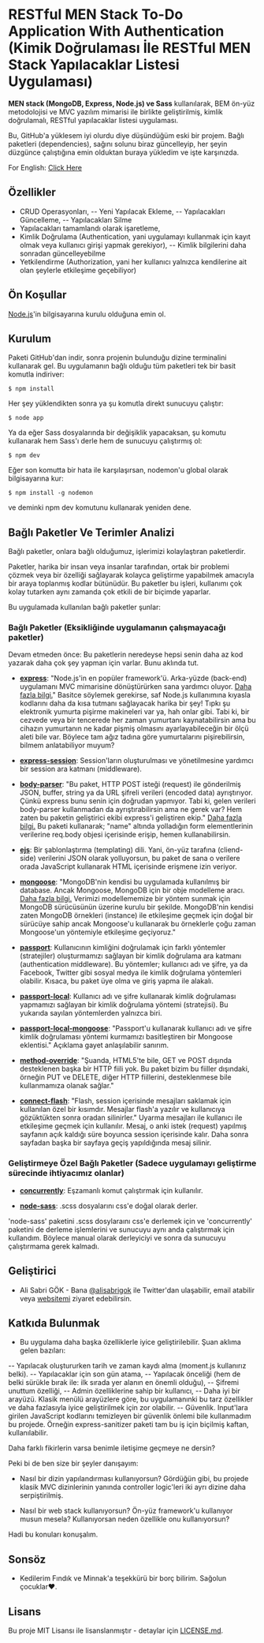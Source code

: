 # RESTful MEN Stack To-Do Application With Authentication (Kimik Doğrulaması İle RESTful MEN Stack Yapılacaklar Listesi Uygulaması)

**MEN stack (MongoDB, Express, Node.js) ve Sass** kullanılarak, BEM ön-yüz metodolojisi ve MVC yazılım mimarisi ile birlikte geliştirilmiş, kimlik doğrulamalı, RESTful yapılacaklar listesi uygulaması.

Bu, GitHub'a yüklesem iyi olurdu diye düşündüğüm eski bir projem. Bağlı paketleri (dependencies), sağını solunu biraz güncelleyip, her şeyin düzgünce çalıştığına emin olduktan buraya yükledim ve işte karşınızda.

For English: [Click Here](https://github.com/alisabrigok/men-stack-to-do/blob/master/README.md)

## Özellikler

  - CRUD Operasyonları,
  -- Yeni Yapılacak Ekleme, 
  -- Yapılacakları Güncelleme,
  -- Yapılacakları Silme
  - Yapılacakları tamamlandı olarak işaretleme,
  - Kimlik Doğrulama (Authentication, yani uygulamayı kullanmak için kayıt olmak veya kullanıcı girişi yapmak gerekiyor),
  -- Kimlik bilgilerini daha sonradan güncelleyebilme
  - Yetkilendirme (Authorization, yani her kullanıcı yalnızca kendilerine ait olan şeylerle etkileşime geçebiliyor)
 
## Ön Koşullar

[Node.js](https://nodejs.org/en/)'in bilgisayarına kurulu olduğuna emin ol.

## Kurulum

Paketi GitHub'dan indir, sonra projenin bulunduğu dizine terminalini kullanarak gel. Bu uygulamanın bağlı olduğu tüm paketleri tek bir basit komutla indiriver:

```
$ npm install
```

Her şey yüklendikten sonra ya şu komutla direkt sunucuyu çalıştır:

```
$ node app
```

Ya da eğer Sass dosyalarında bir değişiklik yapacaksan, şu komutu kullanarak hem Sass'ı derle hem de sunucuyu çalıştırmış ol:

```
$ npm dev
```

Eğer son komutta bir hata ile karşılaşırsan, nodemon'u global olarak bilgisayarına kur:

```
$ npm install -g nodemon
```

ve deminki npm dev komutunu kullanarak yeniden dene.
 
## Bağlı Paketler Ve Terimler Analizi

Bağlı paketler, onlara bağlı olduğumuz, işlerimizi kolaylaştıran paketlerdir.

Paketler, harika bir insan veya insanlar tarafından, ortak bir problemi çözmek veya bir özelliği sağlayarak kolayca geliştirme yapabilmek amacıyla bir araya toplanmış kodlar bütünüdür. Bu paketler bu işleri, kullanımı çok kolay tutarken aynı zamanda çok etkili de bir biçimde yaparlar.

Bu uygulamada kullanılan bağlı paketler şunlar:

### Bağlı Paketler (Eksikliğinde uygulamanın çalışmayacağı paketler)

Devam etmeden önce: Bu paketlerin neredeyse hepsi senin daha az kod yazarak daha çok şey yapman için varlar. Bunu aklında tut.

- **[express](https://expressjs.com/)**: "Node.js'in en popüler framework'ü. Arka-yüzde (back-end) uygulamanı MVC mimarisine dönüştürürken sana yardımcı oluyor. [Daha fazla bilgi.](https://stackoverflow.com/questions/12616153/what-is-express-js)" Basitce söylemek gerekirse, saf Node.js kullanımına kıyasla kodlarını daha da kısa tutmanı sağlayacak harika bir şey! Tıpkı şu elektronik yumurta pişirme makineleri var ya, hah onlar gibi. Tabi ki, bir cezvede veya bir tencerede her zaman yumurtanı kaynatabilirsin ama bu cihazın yumurtanın ne kadar pişmiş olmasını ayarlayabileceğin bir ölçü aleti bile var. Böylece tam ağız tadına göre yumurtalarını pişirebilirsin, bilmem anlatabiliyor muyum?

- **[express-session](https://www.npmjs.com/package/express-session)**: Session'ların oluşturulması ve yönetilmesine yardımcı bir session ara katmanı (middleware).

- **[body-parser](https://www.npmjs.com/package/express-session)**: "Bu paket, HTTP POST isteği (request) ile gönderilmiş JSON, buffer, string ya da URL şifreli verileri (encoded data) ayrıştırıyor. Çünkü express bunu senin için doğrudan yapmıyor. Tabi ki, gelen verileri body-parser kullanmadan da ayrıştırabilirsin ama ne gerek var? Hem zaten bu paketin geliştirici ekibi express'i geliştiren ekip." [Daha fazla bilgi.](https://stackoverflow.com/questions/38306569/what-does-body-parser-do-with-express) Bu paketi kullanarak; "name" altında yolladığın form elementlerinin verilerine req.body objesi içerisinde erişip, hemen kullanabilirsin.

- **[ejs](http://ejs.co/)**: Bir şablonlaştırma (templating) dili. Yani, ön-yüz tarafına (cliend-side) verilerini JSON olarak yolluyorsun, bu paket de sana o verilere orada JavaScript kullanarak HTML içerisinde erişmene izin veriyor.

- **[mongoose](http://mongoosejs.com/)**: "MongoDB'nin kendisi bu uygulamada kullanılmış bir database. Ancak Mongoose, MongoDB için bir obje modelleme aracı. [Daha fazla bilgi.](https://stackoverflow.com/questions/28712248/difference-between-mongodb-and-mongoose) Verimizi modellememize bir yöntem sunmak için MongoDB sürücüsünün üzerine kurulu bir şekilde. MongoDB'nin kendisi zaten MongoDB örnekleri (instance) ile etkileşime geçmek için doğal bir sürücüye sahip ancak Mongoose'u kullanarak bu örneklerle çoğu zaman Mongoose'un yöntemiyle etkileşime geçiyoruz."

- **[passport](http://www.passportjs.org/)**: Kullanıcının kimliğini doğrulamak için farklı yöntemler (stratejiler) oluşturmamızı sağlayan bir kimlik doğrulama ara katmanı (authentication middleware). Bu yöntemler; kullanıcı adı ve şifre, ya da Facebook, Twitter gibi sosyal medya ile kimlik doğrulama yöntemleri olabilir. Kısaca, bu paket üye olma ve giriş yapma ile alakalı.

- **[passport-local](https://www.npmjs.com/package/passport-local)**: Kullanıcı adı ve şifre kullanarak kimlik doğrulaması yapmamızı sağlayan bir kimlik doğrulama yöntemi (stratejisi). Bu yukarıda sayılan yöntemlerden yalnızca biri.

- **[passport-local-mongoose](https://stackoverflow.com/questions/28712248/difference-between-mongodb-and-mongoose)**:  "Passport'u kullanarak kullanıcı adı ve şifre kimlik doğrulaması yöntemi kurmamızı basitleştiren bir Mongoose eklentisi." Açıklama gayet anlaşılabilir sanırım.

- **[method-override](https://www.npmjs.com/package/method-override)**: "Şuanda, HTML5'te bile, GET ve POST dışında desteklenen başka bir HTTP fiili yok. Bu paket bizim bu fiiller dışındaki, örneğin PUT ve DELETE, diğer HTTP fiillerini, desteklenmese bile kullanmamıza olanak sağlar."

- **[connect-flash](https://www.npmjs.com/package/connect-flash)**: "Flash, session içerisinde mesajları saklamak için kullanılan özel bir kısımdır. Mesajlar flash'a yazılır ve kullanıcıya gözüktükten sonra oradan silinirler." Uyarma mesajları ile kullanıcı ile etkileşime geçmek için kullanılır. Mesaj, o anki istek (request) yapılmış sayfanın açık kaldığı süre boyunca session içerisinde kalır. Daha sonra sayfadan başka bir sayfaya geçiş yapıldığında mesaj silinir.

### Geliştirmeye Özel Bağlı Paketler (Sadece uygulamayı geliştirme sürecinde ihtiyacımız olanlar)

- **[concurrently](https://www.npmjs.com/package/concurrently)**: Eşzamanlı komut çalıştırmak için kullanılır.

- **[node-sass](https://www.npmjs.com/package/concurrently)**: .scss dosyalarını css'e doğal olarak derler.

'node-sass' paketini .scss dosylaraını css'e derlemek için ve 'concurrently' paketini de derleme işlemlerini ve sunucuyu aynı anda çalıştırmak için kullandım. Böylece manual olarak derleyiciyi ve sonra da sunucuyu çalıştırmama gerek kalmadı.

## Geliştirici

- Ali Sabri GÖK - Bana [@alisabrigok](https://twitter.com/alisabrigok) ile Twitter'dan ulaşabilir, email atabilir veya [websitemi](http://www.alisabri.com) ziyaret edebilirsin.

## Katkıda Bulunmak

- Bu uygulama daha başka özelliklerle iyice geliştirilebilir. Şuan aklıma gelen bazıları:

 -- Yapılacak oluştururken tarih ve zaman kaydı alma (moment.js kullanırız belki).
 -- Yapılacaklar için son gün atama,
 -- Yapılacak önceliği (hem de belki sürükle bırak ile: ilk sırada yer alanın en önemli olduğu),
 -- Şifremi unuttum özelliği,
 -- Admin özelliklerine sahip bir kullanıcı,
 -- Daha iyi bir arayüzü. Klasik menülü arayüzlere göre, bu uygulamanınki bu tarz özellikler ve daha fazlasıyla iyice geliştirilmek için zor olabilir.
 -- Güvenlik. Input'lara girilen JavaScript kodlarını temizleyen bir güvenlik önlemi bile kullanmadım bu projede. Örneğin express-sanitizer paketi tam bu iş için biçilmiş kaftan, kullanılabilir.

Daha farklı fikirlerin varsa benimle iletişime geçmeye ne dersin?

Peki bi de ben size bir şeyler danışayım:

- Nasıl bir dizin yapılandırması kullanıyorsun? Gördüğün gibi, bu projede klasik MVC dizinlerinin yanında controller logic'leri iki ayrı dizine daha serpiştirilmiş.

- Nasıl bir web stack kullanıyorsun? Ön-yüz framework'u kullanıyor musun mesela? Kullanıyorsan neden özellikle onu kullanıyorsun?

Hadi bu konuları konuşalım.

## Sonsöz

- Kedilerim Fındık ve Minnak'a teşekkürü bir borç bilirim. Sağolun çocuklar♥.

## Lisans

Bu proje MIT Lisansı ile lisanslanmıştır - detaylar için [LICENSE.md](https://github.com/alisabrigok/men-stack-to-do/blob/master/LICENSE).
